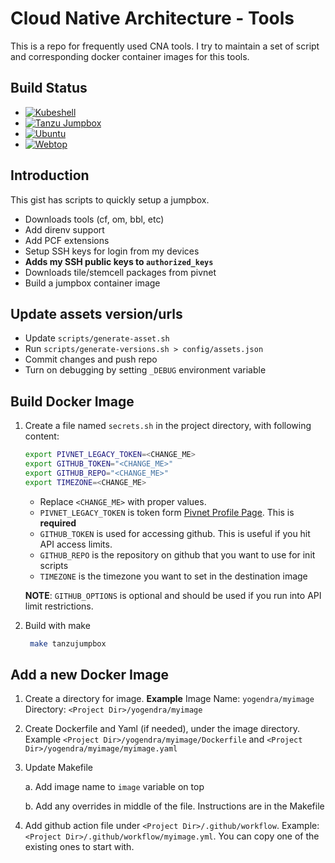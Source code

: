 # Cloud Native Architecture - Tools

This is a repo for frequently used CNA tools. I try to maintain a set of script and corresponding docker container images for this tools.

## Build Status

- [![Kubeshell](https://github.com/yogendra/cna-tools/actions/workflows/kubeshell.yml/badge.svg)](https://github.com/yogendra/cna-tools/actions/workflows/kubeshell.yml)
- [![Tanzu Jumpbox](https://github.com/yogendra/cna-tools/actions/workflows/tanzu-jumpbox.yml/badge.svg)](https://github.com/yogendra/cna-tools/actions/workflows/tanzu-jumpbox.yml)
- [![Ubuntu](https://github.com/yogendra/cna-tools/actions/workflows/ubuntu.yml/badge.svg)](https://github.com/yogendra/cna-tools/actions/workflows/ubuntu.yml)
- [![Webtop](https://github.com/yogendra/cna-tools/actions/workflows/webtop.yml/badge.svg)](https://github.com/yogendra/cna-tools/actions/workflows/webtop.yml)


## Introduction

This gist has scripts to quickly setup a jumpbox.

- Downloads tools (cf, om, bbl, etc)
- Add direnv support
- Add PCF extensions
- Setup SSH keys for login from my devices
- **Adds my SSH public keys to `authorized_keys`**
- Downloads tile/stemcell packages from pivnet
- Build a jumpbox container image

## Update assets version/urls

- Update `scripts/generate-asset.sh`
- Run `scripts/generate-versions.sh > config/assets.json`
- Commit changes and push repo
- Turn on debugging by setting `_DEBUG` environment variable

## Build Docker Image

1. Create a file named `secrets.sh` in the project directory, with following content:

   ```bash
   export PIVNET_LEGACY_TOKEN=<CHANGE_ME>
   export GITHUB_TOKEN="<CHANGE_ME>"
   export GITHUB_REPO="<CHANGE_ME>"
   export TIMEZONE=<CHANGE_ME>
   ```

   - Replace `<CHANGE_ME>` with proper values.
   - `PIVNET_LEGACY_TOKEN` is token form [Pivnet Profile Page][pivnet-profile]. This is **required**
   - `GITHUB_TOKEN` is used for accessing github. This is useful if you hit API access limits.
   - `GITHUB_REPO` is the repository on github that you want to use for init scripts
   - `TIMEZONE` is the timezone you want to set in the destination image

   **NOTE**: `GITHUB_OPTIONS` is optional and should be used if you run into API limit restrictions.

1. Build with make

   ```bash
    make tanzujumpbox
   ```

## Add a new Docker Image

1. Create a directory for image.
   **Example**
   Image Name: `yogendra/myimage`
   Directory: `<Project Dir>/yogendra/myimage`

2. Create Dockerfile and Yaml (if needed), under the image directory. Example `<Project Dir>/yogendra/myimage/Dockerfile` and `<Project Dir>/yogendra/myimage/myimage.yaml`

3. Update Makefile

      a. Add image name to `image` variable on top

      b. Add any overrides in middle of the file. Instructions are in the Makefile

4. Add github action file under `<Project Dir>/.github/workflow`. Example: `<Project Dir>/.github/workflow/myimage.yml`. You can copy one of the existing ones to start with.

[pivnet-profile]: https://network.pivotal.io/users/dashboard/edit-profile
[build-jumpbox]: https://github.com/yogendra/pcf-tools/actions?query=workflow%3A%22Jumpbox+Docker+Build%22
[badge-jumpbox]: https://github.com/yogendra/pcf-tools/workflows/Jumpbox%20Docker%20Build/badge.svg
